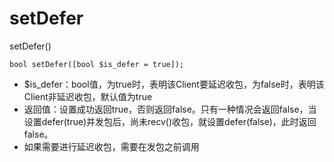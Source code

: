 # setDefer
setDefer()

~~~
bool setDefer([bool $is_defer = true]);
~~~
* $is_defer：bool值，为true时，表明该Client要延迟收包，为false时，表明该Client非延迟收包，默认值为true
* 返回值：设置成功返回true，否则返回false。只有一种情况会返回false，当设置defer(true)并发包后，尚未recv()收包，就设置defer(false)，此时返回false。
* 如果需要进行延迟收包，需要在发包之前调用